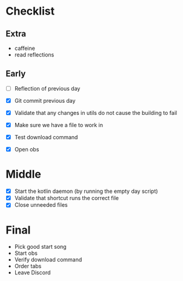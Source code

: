 # Checklist

## Extra
* caffeine
* read reflections 

## Early
* [ ] Reflection of previous day
* [x] Git commit previous day
* [x] Validate that any changes in utils do not cause the building to fail
* [x] Make sure we have a file to work in
* [x] Test download command
* [x] Open obs
 

# Middle
* [x] Start the kotlin daemon (by running the empty day script)
* [x] Validate that shortcut runs the correct file 
* [x] Close unneeded files

# Final
* Pick good start song
* Start obs
* Verify download command
* Order tabs
* Leave Discord